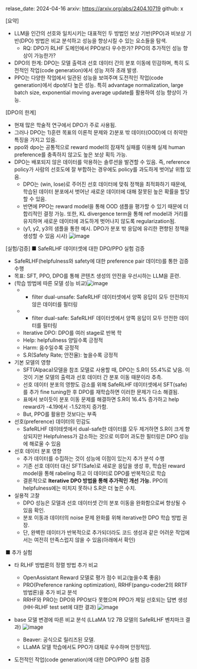 relase_date: 2024-04-16
arxiv: https://arxiv.org/abs/2404.10719
github: x

[요약]
- LLM을 인간의 선호와 일치시키는 대표적인 두 방법인 보상 기반(PPO)과 비보상 기반(DPO) 방법은 비교 분석하고 성능을 향상시킬 수 있는 요소들을 탐색.
  - RQ: DPO가 RLHF 도메인에서 PPO보다 우수한가? PPO의 추가적인 성능 향상이 가능한가?
- DPO의 한계: DPO는 모델 출력과 선호 데이터 간의 분포 이동에 민감하며, 특히 도전적인 작업(code generation)에서 성능 저하 초래 발생.
- PPO는 다양한 작업에서 일관된 성능을 보여주며 도전적인 작업(code generation)에서 dpo보다 높은 성능. 특히 advantage normalization, large batch size, exponential moving average update를 활용하여 성능 향상이 가능.

[DPO의 한계]
- 현재 많은 학술적 연구에서 DPO가 주로 사용됨.
- 그러나 DPO는 1)훈련 목표의 이론적 문제와 2)분포 밖 데이터(OOD)에 더 취약한 특징을 가지고 있음.
- ppo와 dpo는 공통적으로 reward model의 잠재적 실패를 이용해 실제 human preference를 충족하지 않고도 높은 보상 획득 가능.
- DPO는 배포되지 않은 데이터를 악용하는 솔루션을 발견할 수 있음. 즉, reference policy가 사람의 선호도에 잘 부합하는 경우에도 policy를 과도하게 벗어날 위험 있음.
  - DPO는 (win, lose)로 주어진 선호 데이터에 맞춰 정책을 최적화하기 때문에, 학습된 데이터 분포에서 벗어난 새로운 데이터에 대해 잘못된 높은 확률을 할당 할 수 있음.
  - 반면에 PPO는 reward model을 통해 OOD 샘플을 평가할 수 있기 때문에 더 합리적인 결정 가능. 또한, KL divergence term을 통해 ref model과 거리를 유지하며 새로운 데이터에 과도하게 벗어나지 않도록 regularization됨.
  - (y1, y2, y3의 샘플을 통한 예시. DPO가 분포 밖 응답에 유리한 편향된 정책을 생성할 수 있음 시사) ![image](https://github.com/SonWY2/paper_caputred_images_repo/assets/36894403/30fe302c-7828-4d02-926b-cc86a7e57c0a)

[실험/검증]
■ SafeRLHF 데이터셋에 대한 DPO/PPO 실험 검증
- SafeRLHF(helpfulness와 safety에 대한 preference pair 데이터)를 통한 검증 수행
- 목표: SFT, PPO, DPO를 통해 콘텐츠 생성의 안전을 우선시하는 LLM을 훈련.
- (학습 방법에 따른 모델 성능 비교)![image](https://github.com/SonWY2/paper_caputred_images_repo/assets/36894403/bb6a4d1f-cb55-4c25-995a-38e706c861bf)
  * + filter dual-unsafe: SafeRLHF 데이터셋에서 양쪽 응답이 모두 안전하지 않은 데이터를 필터링
  * + filter dual-safe: SafeRLHF 데이터셋에서 양쪽 응답이 모두 안전한 데이터를 필터링
  * Iterative DPO: DPO를 여러 stage로 반복 학
  * Help: helpfullness 양일수록 긍정적
  * Harm: 음수일수록 긍정적
  * S.R(Safety Rate; 안전율): 높을수록 긍정적
- 기본 모델의 영향
  - SFT(Alpaca)모델을 참조 모델로 사용할 때, DPO는 S.R이 55.4%로 낮음. 이것이 기본 모델의 출력과 선호 데이터 간 분포 이동 때문이라 추측.
  - 선호 데이터 분포의 영향도 감소를 위해 SafeRLHF 데이터셋에서 SFT(safe)를 추가 fine tuning한 후 DPO를 재학습하면 이러한 문제가 다소 해결됨.
  - 표에서 보이듯이 분포 이동 문제를 해결하면 S.R이 16.4% 증가하고 help reward가 -4.19에서 -1.52까지 증가함.
  - But, PPO를 활용한 것보다는 부족
- 선호(preference) 데이터의 민감도
  - SafeRLHF 데이테셋에서 dual-safe한 데이터를 모두 제거하면 S.R이 크게 향상되지만 Helpfulness가 감소하는 것으로 미루어 과도한 필터링은 DPO 성능에 해로울 수 있음
- 선호 데이터 분포 영향
  - 추가 데이터를 수집하는 것이 성능에 이점이 있는지 추가 분석 수행
  - 기존 선호 데이터 대신 SFT(Safe)로 새로운 응답을 생성 후, 학습된 reward model을 통해 rabeling 하고 이 데이터로 DPO를 반복적으로 학습
  - 결론적으로 **Iterative DPO 방법을 통해 추가적인 개선 가능.** PPO의 helpfulness에는 미치지 못하나 S.R은 더 높은 수치.
- 실용적 고찰
  - DPO 성능은 모델과 선호 데이터셋 간의 분포 이동을 완화함으로써 향상될 수 있음 확인.
  - 분포 이동과 데이터의 noise 문제 완화를 위해 iterative한 DPO 학습 방법 권장.
  - 단, 완벽한 데이터가 반복적으로 추가되더라도 코드 생성과 같은 어려운 작업에서는 여전히 만족스럽지 않을 수 있음(아래에서 확인)
  
■ 추가 실험
- 타 RLHF 방법론의 정렬 방법 추가 비교
  - OpenAssistant Reward 모델로 평가 점수 비교(높을수록 좋음)
  - PRO(Preference ranking optimization), RRHF(pangu-coder2의 RRTF 방법론)을 추가 비교 분석
  - RRHF와 PRO는 DPO와 PPO보다 못했으며 PPO가 제일 선호되는 답변 생성
    (HH-RLHF test set에 대한 결과) ![image](https://github.com/SonWY2/paper_caputred_images_repo/assets/36894403/2e220d62-3b5c-4410-9bce-c41564afdb2e)

- base 모델 변경에 따른 비교 분석
  (LLaMA 1/2 7B 모델의 SafeRLHF 벤치마크 결과) ![image](https://github.com/SonWY2/paper_caputred_images_repo/assets/36894403/0497bd0c-4da6-4df9-8948-5af1eb0a16b3)
  * Beaver: 공식으로 릴리즈된 모델.
  - LLaMA 모델 학습에서도 PPO가 대체로 우수하며 안정적임.

- 도전적인 작업(code generation)에 대한 DPO/PPO 실험 검증

